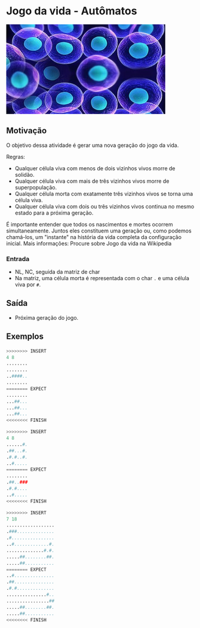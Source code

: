 # Jogo da vida - Autômatos

![_](cover.jpg)

## Motivação

O objetivo dessa atividade é gerar uma nova geração do jogo da vida.

Regras:

- Qualquer célula viva com menos de dois vizinhos vivos morre de solidão.
- Qualquer célula viva com mais de três vizinhos vivos morre de superpopulação.
- Qualquer célula morta com exatamente três vizinhos vivos se torna uma célula viva.
- Qualquer célula viva com dois ou três vizinhos vivos continua no mesmo estado para a próxima geração.

É importante entender que todos os nascimentos e mortes ocorrem simultaneamente. Juntos eles constituem uma geração ou, como podemos chamá-los, um "instante" na história da vida completa da configuração inicial.
Mais informações: Procure sobre Jogo da vida na Wikipedia

### Entrada

- NL, NC, seguida da matriz de char
- Na matriz, uma célula morta é representada com o char `.` e uma célula viva por `#`.

## Saída

- Próxima geração do jogo.

## Exemplos

``` py
>>>>>>>> INSERT
4 8
........
........
..####..
........
======== EXPECT
........
...##...
...##...
...##...
<<<<<<<< FINISH
```

```py
>>>>>>>> INSERT
4 8
......#.
.##...#.
.#.#..#.
..#.....
======== EXPECT
........
.##..###
.#.#....
..#.....
<<<<<<<< FINISH
```

```py
>>>>>>>> INSERT
7 18
..................
.###..............
.#................
..#.............#.
..............#.#.
.....##........##.
.....##...........
======== EXPECT
..#...............
.##...............
.#.#..............
...............#..
................##
.....##........##.
.....##...........
<<<<<<<< FINISH
```
